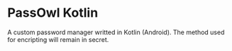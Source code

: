 # PassOwl Kotlin
 A custom password manager writted in Kotlin (Android). The method used for encripting will remain in secret.
